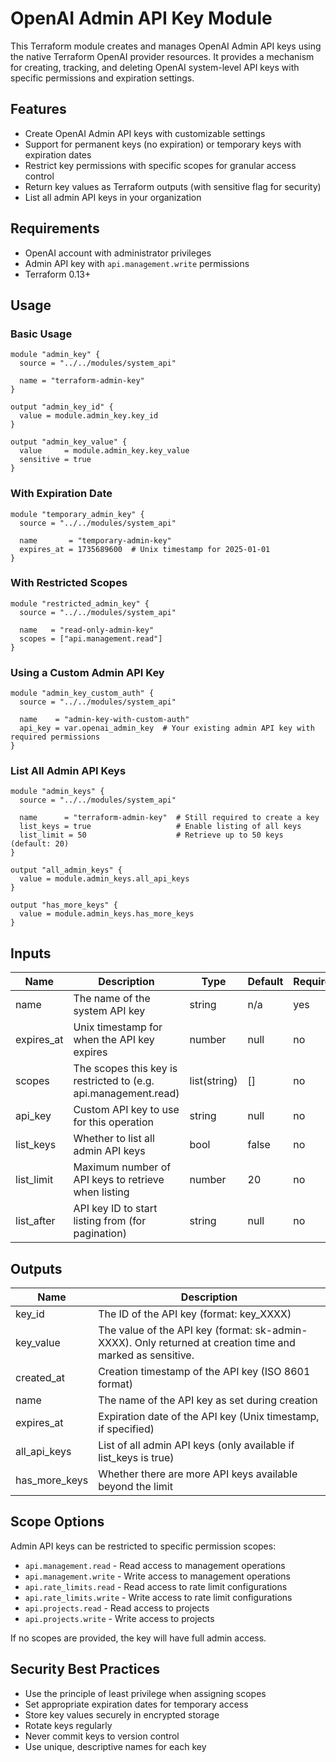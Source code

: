 # OpenAI Admin API Key Module

This Terraform module creates and manages OpenAI Admin API keys using the native Terraform OpenAI provider resources. It provides a mechanism for creating, tracking, and deleting OpenAI system-level API keys with specific permissions and expiration settings.

## Features

- Create OpenAI Admin API keys with customizable settings
- Support for permanent keys (no expiration) or temporary keys with expiration dates
- Restrict key permissions with specific scopes for granular access control
- Return key values as Terraform outputs (with sensitive flag for security)
- List all admin API keys in your organization

## Requirements

- OpenAI account with administrator privileges
- Admin API key with `api.management.write` permissions
- Terraform 0.13+

## Usage

### Basic Usage

```hcl
module "admin_key" {
  source = "../../modules/system_api"
  
  name = "terraform-admin-key"
}

output "admin_key_id" {
  value = module.admin_key.key_id
}

output "admin_key_value" {
  value     = module.admin_key.key_value
  sensitive = true
}
```

### With Expiration Date

```hcl
module "temporary_admin_key" {
  source = "../../modules/system_api"
  
  name       = "temporary-admin-key"
  expires_at = 1735689600  # Unix timestamp for 2025-01-01
}
```

### With Restricted Scopes

```hcl
module "restricted_admin_key" {
  source = "../../modules/system_api"
  
  name   = "read-only-admin-key"
  scopes = ["api.management.read"]
}
```

### Using a Custom Admin API Key

```hcl
module "admin_key_custom_auth" {
  source = "../../modules/system_api"
  
  name    = "admin-key-with-custom-auth"
  api_key = var.openai_admin_key  # Your existing admin API key with required permissions
}
```

### List All Admin API Keys

```hcl
module "admin_keys" {
  source = "../../modules/system_api"
  
  name      = "terraform-admin-key"  # Still required to create a key
  list_keys = true                   # Enable listing of all keys
  list_limit = 50                    # Retrieve up to 50 keys (default: 20)
}

output "all_admin_keys" {
  value = module.admin_keys.all_api_keys
}

output "has_more_keys" {
  value = module.admin_keys.has_more_keys
}
```

## Inputs

| Name | Description | Type | Default | Required |
|------|-------------|------|---------|----------|
| name | The name of the system API key | string | n/a | yes |
| expires_at | Unix timestamp for when the API key expires | number | null | no |
| scopes | The scopes this key is restricted to (e.g. api.management.read) | list(string) | [] | no |
| api_key | Custom API key to use for this operation | string | null | no |
| list_keys | Whether to list all admin API keys | bool | false | no |
| list_limit | Maximum number of API keys to retrieve when listing | number | 20 | no |
| list_after | API key ID to start listing from (for pagination) | string | null | no |

## Outputs

| Name | Description |
|------|-------------|
| key_id | The ID of the API key (format: key_XXXX) |
| key_value | The value of the API key (format: sk-admin-XXXX). Only returned at creation time and marked as sensitive. |
| created_at | Creation timestamp of the API key (ISO 8601 format) |
| name | The name of the API key as set during creation |
| expires_at | Expiration date of the API key (Unix timestamp, if specified) |
| all_api_keys | List of all admin API keys (only available if list_keys is true) |
| has_more_keys | Whether there are more API keys available beyond the limit |

## Scope Options

Admin API keys can be restricted to specific permission scopes:

- `api.management.read` - Read access to management operations
- `api.management.write` - Write access to management operations  
- `api.rate_limits.read` - Read access to rate limit configurations
- `api.rate_limits.write` - Write access to rate limit configurations
- `api.projects.read` - Read access to projects
- `api.projects.write` - Write access to projects

If no scopes are provided, the key will have full admin access.

## Security Best Practices

- Use the principle of least privilege when assigning scopes
- Set appropriate expiration dates for temporary access
- Store key values securely in encrypted storage
- Rotate keys regularly
- Never commit keys to version control
- Use unique, descriptive names for each key 